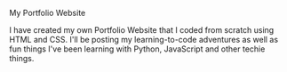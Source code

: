 My Portfolio Website

I have created my own Portfolio Website that I coded from scratch using HTML and CSS. I'll be posting my learning-to-code adventures as well as fun things I've been learning with Python, JavaScript and other techie things. 

